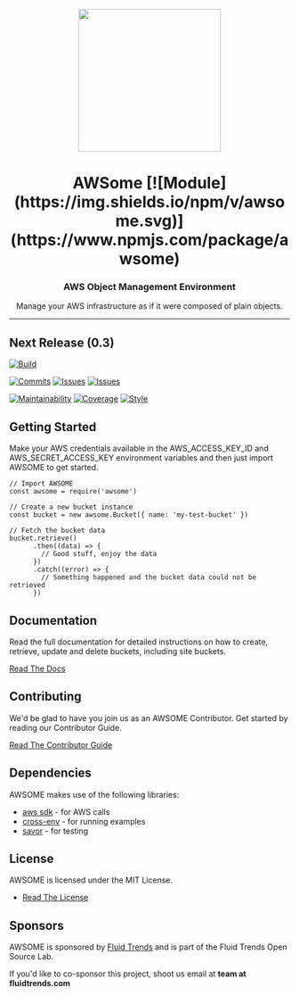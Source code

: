 <p align="center">
<img src="https://raw.githubusercontent.com/idancali/awsome/master/logo.png" width="256px">
</p>

<h1 align="center"> AWSome
[![Module](https://img.shields.io/npm/v/awsome.svg)](https://www.npmjs.com/package/awsome)
 </h1>

<h3 align="center"> AWS Object Management Environment </h3>
<p align="center"> Manage your AWS infrastructure as if it were composed of plain objects.
</p>
<hr/>

## Next Release (0.3)
[![Build](https://circleci.com/gh/idancali/awsome.svg?style=svg)](https://circleci.com/gh/idancali/awsome)

[![Commits](https://img.shields.io/github/commits-since/fluidtrends/awsome/0.2.0.svg)]()
[![Issues](https://img.shields.io/github/issues-raw/fluidtrends/awsome.svg)](https://github.com/fluidtrends/awsome/projects/1)
[![Issues](https://img.shields.io/github/issues-closed-raw/fluidtrends/awsome.svg)](https://github.com/fluidtrends/awsome/projects/1)

[![Maintainability](https://api.codeclimate.com/v1/badges/312e1b5f300ce41ce86f/maintainability)](https://codeclimate.com/github/idancali/awsome/maintainability)
[![Coverage](https://api.codeclimate.com/v1/badges/312e1b5f300ce41ce86f/test_coverage)](https://codeclimate.com/github/idancali/awsome/test_coverage)
[![Style](https://img.shields.io/badge/code%20style-standard-brightgreen.svg)](http://standardjs.com)

## Getting Started

Make your AWS credentials available in the AWS_ACCESS_KEY_ID and AWS_SECRET_ACCESS_KEY environment variables and then just import AWSOME to get started.

```
// Import AWSOME
const awsome = require('awsome')

// Create a new bucket instance
const bucket = new awsome.Bucket({ name: 'my-test-bucket' })

// Fetch the bucket data
bucket.retrieve()
      .then((data) => {
        // Good stuff, enjoy the data
      })
      .catch((error) => {
        // Something happened and the bucket data could not be retrieved
      })
```

## Documentation

Read the full documentation for detailed instructions on how to create, retrieve, update and delete buckets, including site buckets.

[Read The Docs](/docs)

## Contributing

We'd be glad to have you join us as an AWSOME Contributor. Get started by reading our Contributor Guide.

[Read The Contributor Guide](/contrib)

## Dependencies

AWSOME makes use of the following libraries:

* [aws sdk](https://github.com/aws/aws-sdk-js) - for AWS calls
* [cross-env](https://github.com/kentcdodds/cross-env) - for running examples
* [savor](https://github.com/fluidtrends/savor) - for testing

## License

AWSOME is licensed under the MIT License.

* [Read The License](LICENSE)

## Sponsors

AWSOME is sponsored by [Fluid Trends](http://fluidtrends.com) and is part of the Fluid Trends Open Source Lab.

If you'd like to co-sponsor this project, shoot us email at **team at fluidtrends.com**
